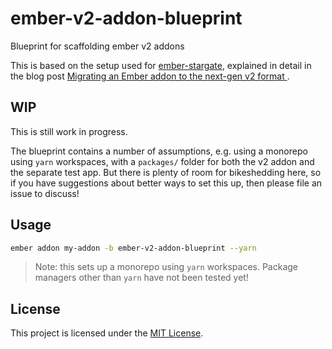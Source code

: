 ember-v2-addon-blueprint
==============================================================================

Blueprint for scaffolding ember v2 addons

This is based on the setup used for [ember-stargate](https://github.com/kaliber5/ember-stargate), explained in detail
in the blog post [Migrating an Ember addon to the next-gen v2 format
](https://www.kaliber5.de/de/blog/v2-addon_en).


WIP
------------------------------------------------------------------------------

This is still work in progress. 

The blueprint contains a number of assumptions, e.g. using a monorepo using `yarn` workspaces, with a `packages/` folder
for both the v2 addon and the separate test app. But there is plenty of room for bikeshedding here, so if you have 
suggestions about better ways to set this up, then please file an issue to discuss!


Usage
------------------------------------------------------------------------------

```bash
ember addon my-addon -b ember-v2-addon-blueprint --yarn
```

> Note: this sets up a monorepo using `yarn` workspaces. Package managers other than `yarn` have not been tested yet! 


License
------------------------------------------------------------------------------

This project is licensed under the [MIT License](LICENSE.md).